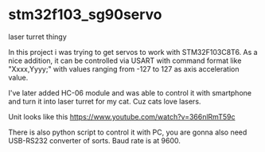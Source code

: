 # stm32f103_sg90servo
laser turret thingy

In this project i was trying to get servos to work with STM32F103C8T6. As a nice addition, it can be controlled via USART
with command format like "Xxxx,Yyyy;" with values ranging from -127 to 127 as axis acceleration value.

I've later added HC-06 module and was able to control it with smartphone and turn it into laser turret for my cat. Cuz cats love lasers.

Unit looks like this https://www.youtube.com/watch?v=366nlRmT59c

There is also python script to control it with PC, you are gonna also need USB-RS232 converter of sorts. Baud rate is at 9600.
